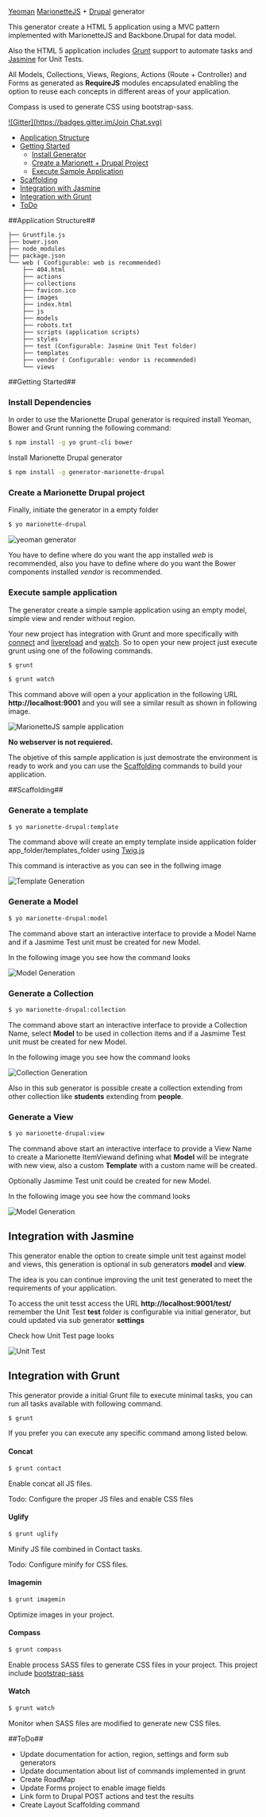 [Yeoman](http://yeoman.io) [MarionetteJS](http://marionettejs.com) + [Drupal](drupical.org) generator

This generator create a HTML 5 application using a MVC pattern implemented with MarionetteJS and Backbone.Drupal for data model.

Also the HTML 5 application includes [Grunt](http://gruntjs.com) support to automate tasks and [Jasmine](jasmine.github.io) for Unit Tests.

All Models, Collections, Views, Regions, Actions (Route + Controller) and Forms as generated as **RequireJS** modules encapsulated enabling the option to reuse each concepts in different areas of your application.

Compass is used to generate CSS using bootstrap-sass.

[![Gitter](https://badges.gitter.im/Join Chat.svg)](https://gitter.im/enzolutions/generator-marionette-drupal?utm_source=badge&utm_medium=badge&utm_campaign=pr-badge)

- [Application Structure](#application-structure)
- [Getting Started](#getting-started)
    - [Install Generator](#install-generator)
    - [Create a Marionett + Drupal Project](#create-a-marionette-drupal-project)
    - [Execute Sample Application](#execute-sample-application)
- [Scaffolding](#scaffolding)
- [Integration with Jasmine](#integration-with-jasmine)
- [Integration with Grunt](#integration-with-grunt)
- [ToDo](#todo)

##Application Structure##

```
├── Gruntfile.js
├── bower.json
├── node_modules
├── package.json
└── web ( Configurable: web is recommended)
    ├── 404.html
    ├── actions
    ├── collections
    ├── favicon.ico
    ├── images
    ├── index.html
    ├── js
    ├── models
    ├── robots.txt
    ├── scripts (application scripts)
    ├── styles
    ├── test (Configurable: Jasmine Unit Test folder)
    ├── templates
    ├── vendor ( Configurable: vendor is recommended)
    └── views
```

##Getting Started##

### Install Dependencies

In order to use the Marionette Drupal generator is required install  Yeoman, Bower and Grunt running the following command:
```bash
$ npm install -g yo grunt-cli bower
```

Install Marionette Drupal generator

```bash
$ npm install -g generator-marionette-drupal
```

### Create a Marionette Drupal project

Finally, initiate the generator in a empty folder

```bash
$ yo marionette-drupal
```

![yeoman generator](https://raw.githubusercontent.com/enzolutions/generator-marionette-drupal/master/images/yo_marionette_drupal_generator.png "yeoman generator")

You have to define where do you want the app installed *web* is recommended, also you have to define where do you want the Bower components installed *vendor* is recommended.

### Execute sample application

The generator create a simple sample application using an empty model, simple view and render without region.

Your new project has integration with Grunt and more specifically  with [connect](https://github.com/gruntjs/grunt-contrib-connect) and [livereload](https://github.com/gruntjs/grunt-contrib-livereload) and [watch](https://github.com/gruntjs/grunt-contrib-watch). So to open your new project just execute grunt using one of the following commands.

```bash
$ grunt

$ grunt watch
```
This command above will open a your application in the following URL **http://localhost:9001** and you will see a similar result as shown in following image.

![MarionetteJS sample application](https://raw.githubusercontent.com/enzolutions/generator-marionette-drupal/master/images/you_marionette_drupal_sample_app.png "MarionetteJS sample application")

**No webserver is not requiered.**

The objetive of this sample application is just demostrate the environment is ready to work and you can use the [Scaffolding](#scaffolding) commands to build your application.

##Scaffolding##

### Generate a template

```bash
$ yo marionette-drupal:template
```

The command above will create an empty template inside application folder app_folder/templates_folder using [Twig.js](https://github.com/justjohn/twig.js)

This command is interactive as you can see in the follwing image

![Template Generation](https://github.com/enzolutions/generator-marionette-drupal/blob/master/images/generator_marionette_drupal_template.png "Template Generation")

### Generate a Model
```bash
$ yo marionette-drupal:model
```
The command above start an interactive interface to provide a Model Name and if a Jasmime Test unit must be created for new Model.

In the following image you see how the command looks

![Model Generation](https://raw.githubusercontent.com/enzolutions/generator-marionette-drupal/master/images/generator_marionette_drupal_model.png "Model Generation")

### Generate a Collection
```bash
$ yo marionette-drupal:collection
```
The command above start an interactive interface to provide a Collection Name, select **Model** to be used in collection items and if a Jasmime Test unit must be created for new Model.

In the following image you see how the command looks

![Collection Generation](https://raw.githubusercontent.com/enzolutions/generator-marionette-drupal/master/images/generator_marionette_drupal_collection.png "Collection Generation")

Also in this sub generator is possible create a collection extending from other collection like **students** extending from **people**.
### Generate a View

```bash
$ yo marionette-drupal:view
```

The command above start an interactive interface to provide a View Name to create a Marionette ItemViewand defining what **Model** will be integrate with new view, also a custom **Template** with a custom name will be created.

Optionally Jasmime Test unit could be created for new Model.

In the following image you see how the command looks

![Model Generation](https://raw.githubusercontent.com/enzolutions/generator-marionette-drupal/master/images/generator_marionette_drupal_view.png "Model Generation")

## Integration with Jasmine
This generator enable the option to create simple unit test against model and views, this generation is optional in sub generators **model** and **view**.

The idea is you can continue improving the unit test generated to meet the requirements of your application.

To access the unit tesst access the URL **http://localhost:9001/test/** remember the Unit Test **test** folder is configurable via initial generator, but could updated via sub generator **settings**

Check how Unit Test page looks

![Unit Test](https://github.com/enzolutions/generator-marionette-drupal/blob/master/images/generator_maronette_drupal_jasmine_unit_test.png "Unit Test")

## Integration with Grunt

This generator provide a initial Grunt file to execute minimal tasks, you can run all tasks available with following command.

```bash
$ grunt
```

If you prefer you can execute any specific command among listed below.

#### Concat

```bash
$ grunt contact
```

Enable concat all JS files.

Todo: Configure the proper JS files and enable CSS files

#### Uglify

```bash
$ grunt uglify
```

Minify JS file combined in Contact tasks.

Todo: Configure minify for CSS files.

#### Imagemin

```bash
$ grunt imagemin
```

Optimize images in your project.

#### Compass

```bash
$ grunt compass
```

Enable process SASS files to generate CSS files in your project. This project include [bootstrap-sass](https://github.com/twbs/bootstrap-sass)

#### Watch

```bash
$ grunt watch
```

Monitor when SASS files are modified to generate new CSS files.

##ToDo##

- Update documentation for action, region, settings and form sub generators
- Update documentation about list of commands implemented in grunt
- Create RoadMap
- Update Forms project to enable image fields
- Link form to Drupal POST actions and test the results
- Create Layout Scaffolding command
